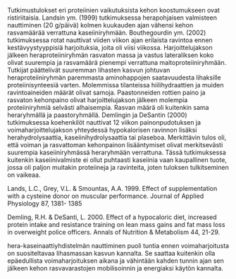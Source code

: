 Tutkimustulokset eri proteiinien vaikutuksista kehon koostumukseen ovat ristiriitaisia.
Landsin ym. (1999) tutkimuksessa herapohjaisen valmisteen nauttiminen (20 g/päivä)
kolmen kuukauden ajan vähensi kehon rasvamäärää verrattuna kaseiiniryhmään.
Bouthegourdin ym. (2002) tutkimuksessa rotat nauttivat viiden viikon ajan erilaista ravintoa ennen kestävyystyyppisiä harjoituksia, joita oli viisi viikossa. Harjoittelujakson
jälkeen heraproteiiniryhmän rasvaton massa ja vastus lateraliksen koko olivat suurempia
ja rasvamäärä pienempi verrattuna maitoproteiiniryhmään. Tutkijat päättelivät suuremman lihasten kasvun johtuvan heraproteiiniryhmän paremmasta aminohappojen saatavuudesta lihaksille proteiinisynteesiä varten. Molemmissa tilanteissa hiilihydraattien ja
muiden ravintoaineiden määrät olivat samoja. Paastonneiden rottien paino ja rasvaton
kehonpaino olivat harjoittelujakson jälkeen molempia proteiiniryhmiä selvästi alhaisempia. Rasvan määrä oli kuitenkin sama heraryhmällä ja paastoryhmällä. Demlingin ja
DeSantin (2000) tutkimuksessa koehenkilöt nauttivat 12 viikon painonpudotuksen ja
voimaharjoittelujakson yhteydessä hypokalorisen ravinnon lisäksi herahydrolysaattia,
kaseiinihydrolysaattia tai plaseboa. Merkittävin tulos oli, että voiman ja rasvattoman
kehonpainon lisääntymiset olivat merkitsevästi suurempia kaseiiniryhmässä heraryhmään verrattuna. Tässä tutkimuksessa kuitenkin kaseiinivalmiste ei ollut puhtaasti kaseiinia vaan kaupallinen tuote, jossa oli paljon muitakin proteiineja ja ravinteita, joten
tuloksen tulkitseminen on vaikeaa. 

Lands, L.C., Grey, V.L. & Smountas, A.A. 1999. Effect of supplementation with a cysteine donor on muscular performance. Journal of Applied Physiology 87, 1381-
1385

Demling, R.H. & DeSanti, L. 2000. Effect of a hypocaloric diet, increased protein intake and resistance training on lean mass gains and fat mass loss in overweight
police officers. Annals of Nutrition & Metabolism 44, 21-29. 



hera-kaseinaattiyhdistelmän nauttiminen puoli
tuntia ennen voimaharjoitusta on suositeltavaa lihasmassan kasvun kannalta. Se saattaa
kuitenkin olla epäedullista voimaharjoituksen aikana ja vähintään kahden tunnin ajan
sen jälkeen kehon rasvavarastojen mobilisoinnin ja energiaksi käytön kannalta.

